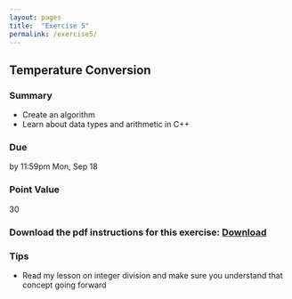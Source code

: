 ```yaml
---
layout: pages
title:  "Exercise 5"
permalink: /exercise5/
---
```


## Temperature Conversion 

### Summary

- Create an algorithm
- Learn about data types and arithmetic in C++

### Due
by 11:59pm Mon, Sep 18 

### Point Value
30

### Download the pdf instructions for this exercise: [Download](https://rawgit.com/jeungsook/cs135/master/exercises/pdf/CS%20135%20Fall%202017%20Exercise%20%233.pdf)

### Tips
- Read my lesson on integer division and make sure you understand that concept going forward
